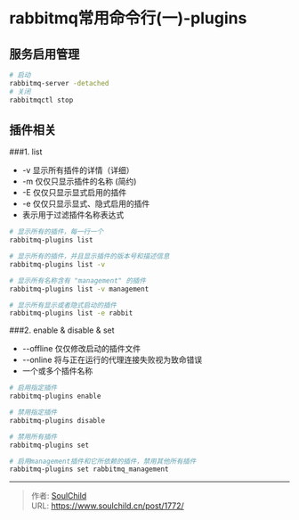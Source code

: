 # rabbitmq常用命令行(一)-plugins

<!--more-->
## 服务启用管理
```bash
# 启动
rabbitmq-server -detached
# 关闭
rabbitmqctl stop
```

## 插件相关
###1. list
- -v 显示所有插件的详情（详细）
- -m 仅仅只显示插件的名称 (简约)
- -E 仅仅只显示显式启用的插件
- -e 仅仅只显示显式、隐式启用的插件
- <pattern> 表示用于过滤插件名称表达式
```bash
# 显示所有的插件，每一行一个
rabbitmq-plugins list

# 显示所有的插件，并且显示插件的版本号和描述信息
rabbitmq-plugins list -v

# 显示所有名称含有 "management" 的插件
rabbitmq-plugins list -v management

# 显示所有显示或者隐式启动的插件
rabbitmq-plugins list -e rabbit
```

###2. enable & disable & set
- --offline 仅仅修改启动的插件文件
- --online 将与正在运行的代理连接失败视为致命错误
- <plugin> 一个或多个插件名称
```bash
# 启用指定插件
rabbitmq-plugins enable

# 禁用指定插件
rabbitmq-plugins disable

# 禁用所有插件
rabbitmq-plugins set

# 启用management插件和它所依赖的插件，禁用其他所有插件
rabbitmq-plugins set rabbitmq_management
```


---

> 作者: [SoulChild](https://www.soulchild.cn)  
> URL: https://www.soulchild.cn/post/1772/  


